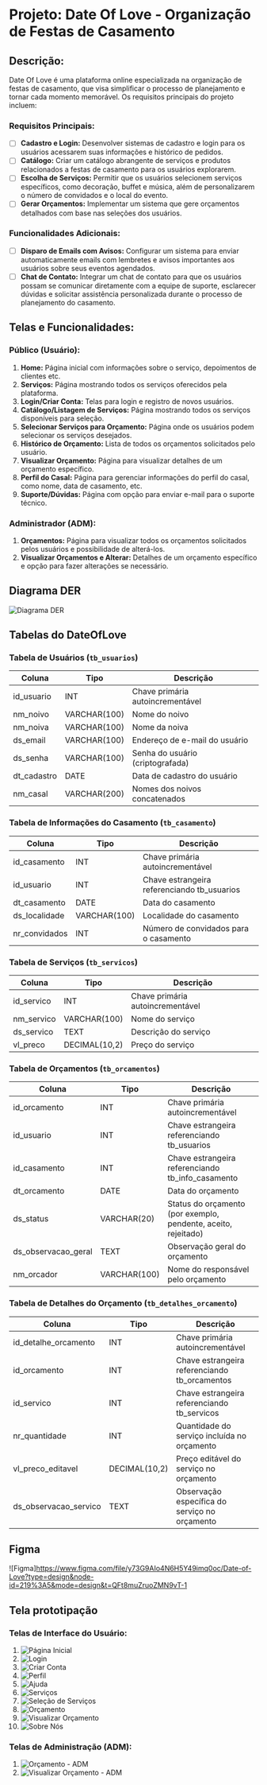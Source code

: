 # Projeto: Date Of Love - Organização de Festas de Casamento

## Descrição:

Date Of Love é uma plataforma online especializada na organização de festas de casamento, que visa simplificar o processo de planejamento e tornar cada momento memorável. Os requisitos principais do projeto incluem:

### Requisitos Principais:

- [ ] **Cadastro e Login:** Desenvolver sistemas de cadastro e login para os usuários acessarem suas informações e histórico de pedidos.
- [ ] **Catálogo:** Criar um catálogo abrangente de serviços e produtos relacionados a festas de casamento para os usuários explorarem.
- [ ] **Escolha de Serviços:** Permitir que os usuários selecionem serviços específicos, como decoração, buffet e música, além de personalizarem o número de convidados e o local do evento.
- [ ] **Gerar Orçamentos:** Implementar um sistema que gere orçamentos detalhados com base nas seleções dos usuários.

### Funcionalidades Adicionais:

- [ ] **Disparo de Emails com Avisos:** Configurar um sistema para enviar automaticamente emails com lembretes e avisos importantes aos usuários sobre seus eventos agendados.
- [ ] **Chat de Contato:** Integrar um chat de contato para que os usuários possam se comunicar diretamente com a equipe de suporte, esclarecer dúvidas e solicitar assistência personalizada durante o processo de planejamento do casamento.

## Telas e Funcionalidades:

### Público (Usuário):
1. **Home:** Página inicial com informações sobre o serviço, depoimentos de clientes etc.
2. **Serviços:** Página mostrando todos os serviços oferecidos pela plataforma.
3. **Login/Criar Conta:** Telas para login e registro de novos usuários.
4. **Catálogo/Listagem de Serviços:** Página mostrando todos os serviços disponíveis para seleção.
5. **Selecionar Serviços para Orçamento:** Página onde os usuários podem selecionar os serviços desejados.
6. **Histórico de Orçamento:** Lista de todos os orçamentos solicitados pelo usuário.
7. **Visualizar Orçamento:** Página para visualizar detalhes de um orçamento específico.
8. **Perfil do Casal:** Página para gerenciar informações do perfil do casal, como nome, data de casamento, etc.
9. **Suporte/Dúvidas:** Página com opção para enviar e-mail para o suporte técnico.

### Administrador (ADM):
1. **Orçamentos:** Página para visualizar todos os orçamentos solicitados pelos usuários e possibilidade de alterá-los.
2. **Visualizar Orçamentos e Alterar:** Detalhes de um orçamento específico e opção para fazer alterações se necessário.


## Diagrama DER

![Diagrama DER](diagramas/der2.jpg)

## Tabelas do DateOfLove

### Tabela de Usuários (`tb_usuarios`)

| Coluna         | Tipo         | Descrição                                     |
|----------------|--------------|-----------------------------------------------|
| id_usuario     | INT          | Chave primária autoincrementável              |
| nm_noivo       | VARCHAR(100) | Nome do noivo                                 |
| nm_noiva       | VARCHAR(100) | Nome da noiva                                 |
| ds_email       | VARCHAR(100) | Endereço de e-mail do usuário                 |
| ds_senha       | VARCHAR(100) | Senha do usuário (criptografada)              |
| dt_cadastro    | DATE         | Data de cadastro do usuário                   |
| nm_casal       | VARCHAR(200) | Nomes dos noivos concatenados                  |

### Tabela de Informações do Casamento (`tb_casamento`)

| Coluna          | Tipo         | Descrição                                      |
|-----------------|--------------|------------------------------------------------|
| id_casamento    | INT          | Chave primária autoincrementável               |
| id_usuario      | INT          | Chave estrangeira referenciando tb_usuarios    |
| dt_casamento    | DATE         | Data do casamento                              |
| ds_localidade   | VARCHAR(100) | Localidade do casamento                        |
| nr_convidados   | INT          | Número de convidados para o casamento          |

### Tabela de Serviços (`tb_servicos`)

| Coluna        | Tipo         | Descrição                                      |
|---------------|--------------|------------------------------------------------|
| id_servico    | INT          | Chave primária autoincrementável               |
| nm_servico    | VARCHAR(100) | Nome do serviço                                |
| ds_servico    | TEXT         | Descrição do serviço                           |
| vl_preco      | DECIMAL(10,2)| Preço do serviço                               |

### Tabela de Orçamentos (`tb_orcamentos`)

| Coluna         | Tipo         | Descrição                                         |
|----------------|--------------|---------------------------------------------------|
| id_orcamento   | INT          | Chave primária autoincrementável                  |
| id_usuario     | INT          | Chave estrangeira referenciando tb_usuarios       |
| id_casamento   | INT          | Chave estrangeira referenciando tb_info_casamento |
| dt_orcamento   | DATE         | Data do orçamento                                 |
| ds_status      | VARCHAR(20)  | Status do orçamento (por exemplo, pendente, aceito, rejeitado) |
| ds_observacao_geral | TEXT   | Observação geral do orçamento                     |
| nm_orcador     | VARCHAR(100) | Nome do responsável pelo orçamento               |

### Tabela de Detalhes do Orçamento (`tb_detalhes_orcamento`)

| Coluna               | Tipo         | Descrição                                       |
|----------------------|--------------|-------------------------------------------------|
| id_detalhe_orcamento| INT           | Chave primária autoincrementável                |
| id_orcamento         | INT          | Chave estrangeira referenciando tb_orcamentos    |
| id_servico           | INT          | Chave estrangeira referenciando tb_servicos      |
| nr_quantidade        | INT          | Quantidade do serviço incluída no orçamento     |
| vl_preco_editavel    | DECIMAL(10,2)| Preço editável do serviço no orçamento          |
| ds_observacao_servico| TEXT         | Observação específica do serviço no orçamento   |

## Figma

![Figma]<https://www.figma.com/file/y73G9AIo4N6H5Y49imq0oc/Date-of-Love?type=design&node-id=219%3A5&mode=design&t=QFt8muZruoZMN9vT-1>


## Tela prototipação

### Telas de Interface do Usuário:
1. ![Página Inicial](telas/Home.png)
2. ![Login](telas/Login.png)
3. ![Criar Conta](telas/Criar%20conta.png)
4. ![Perfil](telas/Perfil.png)
5. ![Ajuda](telas/Ajuda.png)
6. ![Serviços](telas/Serviços.png)
7. ![Seleção de Serviços](telas/Seleção%20de%20serviços.png)
8. ![Orçamento](telas/Orçamento.png)
9. ![Visualizar Orçamento](telas/Visualizar%20Orçamento.png)
10. ![Sobre Nós](telas/Sobre%20nós.png)

### Telas de Administração (ADM):
1. ![Orçamento - ADM](telas/Orçamento%20-%20ADM.png)
2. ![Visualizar Orçamento - ADM](telas/Visualizar%20Orçamento%20-%20ADM.png)


